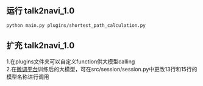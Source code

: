 ## 运行 talk2navi_1.0
`python main.py plugins/shortest_path_calculation.py`  

## 扩充 talk2navi_1.0
1.在plugins文件夹可以自定义function供大模型calling  
2.在[微调平台](https://platform.openai.com/finetune/ftjob-eJuMkF472I8WfDtmLmSXmPdr?filter=all)训练后的大模型，可在src/session/session.py中更改13行和15行的模型名称进行调用
